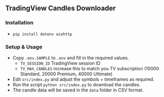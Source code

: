 ## TradingView Candles Downloader

### Installation
- `pip install dotenv aiohttp`

### Setup & Usage
- Copy `.env.SAMPLE` to `.env` and fill in the required values.
  - `TV_SESSION_ID` TradingView session ID
  - `TV_MAX_CANDLES` increase this to match you TV subscription (10000 Standard, 20000 Premium, 40000 Ultimate)
- Edit `src/index.py` and adjust the symbols + timeframes as required.
- Run the script `python src/index.py` to download the candles.
- The candle data will be saved in the `data` folder in CSV format.
